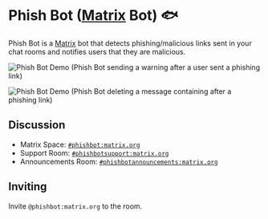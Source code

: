 # Phish Bot ([Matrix](https://matrix.org) Bot) 🐟

Phish Bot is a [Matrix](https://matrix.org) bot that detects phishing/malicious links sent in your chat rooms and notifies users that they are malicious.

![Phish Bot Demo (Phish Bot sending a warning after a user sent a phishing link)](https://i.imgur.com/bmbBlOc.gif)

![Phish Bot Demo (Phish Bot deleting a message containing after a phishing link)](https://i.imgur.com/Lxaqkq6.gif)

## Discussion

- Matrix Space: [`#phishbot:matrix.org`](https://matrix.to/#/#phishbot:matrix.org)
- Support Room: [`#phishbotsupport:matrix.org`](https://matrix.to/#/#phishbotsupport:matrix.org)
- Announcements Room: [`#phishbotannouncements:matrix.org`](https://matrix.to/#/#phishbotannouncements:matrix.org)

## Inviting 

Invite `@phishbot:matrix.org` to the room.